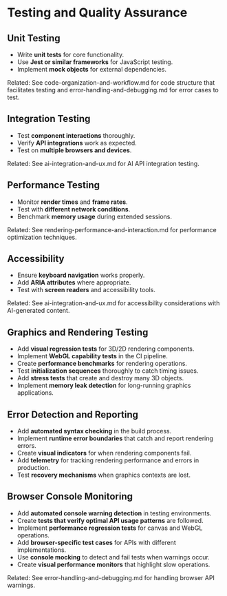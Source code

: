 # Testing and Quality Assurance

## Unit Testing
- Write **unit tests** for core functionality.
- Use **Jest or similar frameworks** for JavaScript testing.
- Implement **mock objects** for external dependencies.

Related: See code-organization-and-workflow.md for code structure that facilitates testing and error-handling-and-debugging.md for error cases to test.

## Integration Testing
- Test **component interactions** thoroughly.
- Verify **API integrations** work as expected.
- Test on **multiple browsers and devices**.

Related: See ai-integration-and-ux.md for AI API integration testing.

## Performance Testing
- Monitor **render times** and **frame rates**.
- Test with **different network conditions**.
- Benchmark **memory usage** during extended sessions.

Related: See rendering-performance-and-interaction.md for performance optimization techniques.

## Accessibility
- Ensure **keyboard navigation** works properly.
- Add **ARIA attributes** where appropriate.
- Test with **screen readers** and accessibility tools.

Related: See ai-integration-and-ux.md for accessibility considerations with AI-generated content.

## Graphics and Rendering Testing
- Add **visual regression tests** for 3D/2D rendering components.
- Implement **WebGL capability tests** in the CI pipeline.
- Create **performance benchmarks** for rendering operations.
- Test **initialization sequences** thoroughly to catch timing issues.
- Add **stress tests** that create and destroy many 3D objects.
- Implement **memory leak detection** for long-running graphics applications.

## Error Detection and Reporting
- Add **automated syntax checking** in the build process.
- Implement **runtime error boundaries** that catch and report rendering errors.
- Create **visual indicators** for when rendering components fail.
- Add **telemetry** for tracking rendering performance and errors in production.
- Test **recovery mechanisms** when graphics contexts are lost.

## Browser Console Monitoring
- Add **automated console warning detection** in testing environments.
- Create **tests that verify optimal API usage patterns** are followed.
- Implement **performance regression tests** for canvas and WebGL operations.
- Add **browser-specific test cases** for APIs with different implementations.
- Use **console mocking** to detect and fail tests when warnings occur.
- Create **visual performance monitors** that highlight slow operations.

Related: See error-handling-and-debugging.md for handling browser API warnings.
